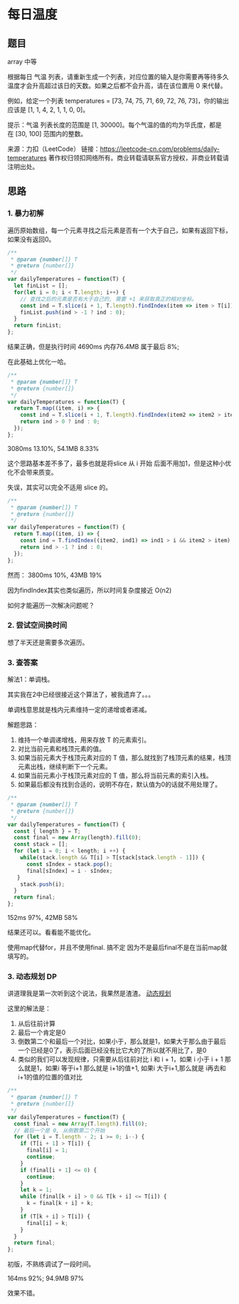 # 每日温度

## 题目

array 中等

根据每日 气温 列表，请重新生成一个列表，对应位置的输入是你需要再等待多久温度才会升高超过该日的天数。如果之后都不会升高，请在该位置用 0 来代替。

例如，给定一个列表 temperatures = [73, 74, 75, 71, 69, 72, 76, 73]，你的输出应该是 [1, 1, 4, 2, 1, 1, 0, 0]。

提示：气温 列表长度的范围是 [1, 30000]。每个气温的值的均为华氏度，都是在 [30, 100] 范围内的整数。

来源：力扣（LeetCode）
链接：https://leetcode-cn.com/problems/daily-temperatures
著作权归领扣网络所有。商业转载请联系官方授权，非商业转载请注明出处。


## 思路

### 1. 暴力初解

遍历原始数组，每一个元素寻找之后元素是否有一个大于自己，如果有返回下标，如果没有返回0。

```javascript
/**
 * @param {number[]} T
 * @return {number[]}
 */
var dailyTemperatures = function(T) {
  let finList = [];
  for(let i = 0; i < T.length; i++) {
    // 查找之后的元素是否有大于自己的, 需要 +1 来获取真正的相对坐标。
    const ind = T.slice(i + 1, T.length).findIndex(item => item > T[i]) + 1;
    finList.push(ind > -1 ? ind : 0);
  }
  return finList;
};
```

结果正确，但是执行时间 4690ms 内存76.4MB 属于最后 8%;


在此基础上优化一哈。

```javascript
/**
 * @param {number[]} T
 * @return {number[]}
 */
var dailyTemperatures = function(T) {
  return T.map((item, i) => {
    const ind = T.slice(i + 1, T.length).findIndex(item2 => item2 > item) + 1;
    return ind > 0 ? ind : 0;
  });
};
```

3080ms 13.10%,  54.1MB 8.33%

这个思路基本差不多了，最多也就是将slice 从 i 开始 后面不用加1，但是这种小优化不会带来质变。

失误，其实可以完全不适用 slice 的。

```javascript
/**
 * @param {number[]} T
 * @return {number[]}
 */
var dailyTemperatures = function(T) {
  return T.map((item, i) => {
    const ind = T.findIndex((item2, ind1) => ind1 > i && item2 > item) - i; // 这里是绝对值 需要减去 i
    return ind > -1 ? ind : 0;
  });
};
```

然而： 3800ms 10%, 43MB 19%

因为findIndex其实也类似遍历，所以时间复杂度接近 O(n2)

如何才能遍历一次解决问题呢？

### 2. 尝试空间换时间

想了半天还是需要多次遍历。

### 3. 查答案

解法1：单调栈。 

其实我在2中已经很接近这个算法了，被我遗弃了。。。

单调栈意思就是栈内元素维持一定的递增或者递减。

解题思路：

1. 维持一个单调递增栈，用来存放 T 的元素索引。
2. 对比当前元素和栈顶元素的值。
3. 如果当前元素大于栈顶元素对应的 T 值，那么就找到了栈顶元素的结果，栈顶元素出栈，继续判断下一个元素。
4. 如果当前元素小于栈顶元素对应的 T 值，那么将当前元素的索引入栈。
5. 如果最后都没有找到合适的，说明不存在，默认值为0的话就不用处理了。


```javascript
/**
 * @param {number[]} T
 * @return {number[]}
 */
var dailyTemperatures = function(T) {
  const { length } = T;
  const final = new Array(length).fill(0);
  const stack = [];
  for (let i = 0; i < length; i ++) {
    while(stack.length && T[i] > T[stack[stack.length - 1]]) {
      const sIndex = stack.pop();
      final[sIndex] = i - sIndex;
   }
    stack.push(i);
  }
  return final;
};
```

152ms 97%, 42MB 58%

结果还可以。看看能不能优化。

使用map代替for，并且不使用final. 搞不定 因为不是最后final不是在当前map就填写的。

### 3. 动态规划 DP

讲道理我是第一次听到这个说法，我果然是渣渣。 [动态规划](https://www.zhihu.com/question/23995189)

这里的解法是：

1. 从后往前计算
2. 最后一个肯定是0
3. 倒数第二个和最后一个对比，如果小于，那么就是1，如果大于那么由于最后一个已经是0了，表示后面已经没有比它大的了所以就不用比了，是0
4. 类似的我们可以发现规律，只需要从后往前对比 i 和 i + 1，如果 i 小于 i + 1 那么就是1，如果i 等于i+1 那么就是 i+1的值+1, 如果i 大于i+1,那么就是 i再去和i+1的值的位置的值对比

```javascript
/**
 * @param {number[]} T
 * @return {number[]}
 */
var dailyTemperatures = function(T) {
  const final = new Array(T.length).fill(0);
  // 最后一个是 0, 从倒数第二个开始
  for (let i = T.length - 2; i >= 0; i--) {
    if (T[i + 1] > T[i]) {
      final[i] = 1;
      continue;
    }
    if (final[i + 1] <= 0) {
      continue;
    }
    let k = 1;
    while (final[k + i] > 0 && T[k + i] <= T[i]) {
      k = final[k + i] + k;
    }
    if (T[k + i] > T[i]) {
      final[i] = k;
    }
  }
  return final;
};
```

初版，不熟练调试了一段时间。

164ms 92%; 94.9MB 97%

效果不错。


